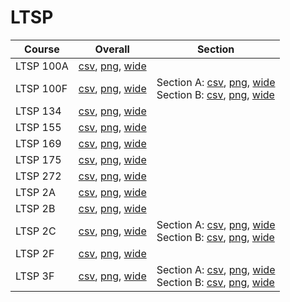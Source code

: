 # LTSP

| Course | Overall | Section |
| ------ | ------- | ------- |
| LTSP 100A | [csv](https://github.com/UCSD-Historical-Enrollment-Data/2025Spring/blob/main/overall/LTSP%20100A.csv), [png](https://raw.githubusercontent.com/UCSD-Historical-Enrollment-Data/2025Spring/main/plot_overall/LTSP%20100A.png), [wide](https://raw.githubusercontent.com/UCSD-Historical-Enrollment-Data/2025Spring/main/plot_overall_wide/LTSP%20100A.png) |  |
| LTSP 100F | [csv](https://github.com/UCSD-Historical-Enrollment-Data/2025Spring/blob/main/overall/LTSP%20100F.csv), [png](https://raw.githubusercontent.com/UCSD-Historical-Enrollment-Data/2025Spring/main/plot_overall/LTSP%20100F.png), [wide](https://raw.githubusercontent.com/UCSD-Historical-Enrollment-Data/2025Spring/main/plot_overall_wide/LTSP%20100F.png) | Section A: [csv](https://github.com/UCSD-Historical-Enrollment-Data/2025Spring/blob/main/section/LTSP%20100F_A.csv), [png](https://raw.githubusercontent.com/UCSD-Historical-Enrollment-Data/2025Spring/main/plot_section/LTSP%20100F_A.png), [wide](https://raw.githubusercontent.com/UCSD-Historical-Enrollment-Data/2025Spring/main/plot_section_wide/LTSP%20100F_A.png)<br>Section B: [csv](https://github.com/UCSD-Historical-Enrollment-Data/2025Spring/blob/main/section/LTSP%20100F_B.csv), [png](https://raw.githubusercontent.com/UCSD-Historical-Enrollment-Data/2025Spring/main/plot_section/LTSP%20100F_B.png), [wide](https://raw.githubusercontent.com/UCSD-Historical-Enrollment-Data/2025Spring/main/plot_section_wide/LTSP%20100F_B.png) |
| LTSP 134 | [csv](https://github.com/UCSD-Historical-Enrollment-Data/2025Spring/blob/main/overall/LTSP%20134.csv), [png](https://raw.githubusercontent.com/UCSD-Historical-Enrollment-Data/2025Spring/main/plot_overall/LTSP%20134.png), [wide](https://raw.githubusercontent.com/UCSD-Historical-Enrollment-Data/2025Spring/main/plot_overall_wide/LTSP%20134.png) |  |
| LTSP 155 | [csv](https://github.com/UCSD-Historical-Enrollment-Data/2025Spring/blob/main/overall/LTSP%20155.csv), [png](https://raw.githubusercontent.com/UCSD-Historical-Enrollment-Data/2025Spring/main/plot_overall/LTSP%20155.png), [wide](https://raw.githubusercontent.com/UCSD-Historical-Enrollment-Data/2025Spring/main/plot_overall_wide/LTSP%20155.png) |  |
| LTSP 169 | [csv](https://github.com/UCSD-Historical-Enrollment-Data/2025Spring/blob/main/overall/LTSP%20169.csv), [png](https://raw.githubusercontent.com/UCSD-Historical-Enrollment-Data/2025Spring/main/plot_overall/LTSP%20169.png), [wide](https://raw.githubusercontent.com/UCSD-Historical-Enrollment-Data/2025Spring/main/plot_overall_wide/LTSP%20169.png) |  |
| LTSP 175 | [csv](https://github.com/UCSD-Historical-Enrollment-Data/2025Spring/blob/main/overall/LTSP%20175.csv), [png](https://raw.githubusercontent.com/UCSD-Historical-Enrollment-Data/2025Spring/main/plot_overall/LTSP%20175.png), [wide](https://raw.githubusercontent.com/UCSD-Historical-Enrollment-Data/2025Spring/main/plot_overall_wide/LTSP%20175.png) |  |
| LTSP 272 | [csv](https://github.com/UCSD-Historical-Enrollment-Data/2025Spring/blob/main/overall/LTSP%20272.csv), [png](https://raw.githubusercontent.com/UCSD-Historical-Enrollment-Data/2025Spring/main/plot_overall/LTSP%20272.png), [wide](https://raw.githubusercontent.com/UCSD-Historical-Enrollment-Data/2025Spring/main/plot_overall_wide/LTSP%20272.png) |  |
| LTSP 2A | [csv](https://github.com/UCSD-Historical-Enrollment-Data/2025Spring/blob/main/overall/LTSP%202A.csv), [png](https://raw.githubusercontent.com/UCSD-Historical-Enrollment-Data/2025Spring/main/plot_overall/LTSP%202A.png), [wide](https://raw.githubusercontent.com/UCSD-Historical-Enrollment-Data/2025Spring/main/plot_overall_wide/LTSP%202A.png) |  |
| LTSP 2B | [csv](https://github.com/UCSD-Historical-Enrollment-Data/2025Spring/blob/main/overall/LTSP%202B.csv), [png](https://raw.githubusercontent.com/UCSD-Historical-Enrollment-Data/2025Spring/main/plot_overall/LTSP%202B.png), [wide](https://raw.githubusercontent.com/UCSD-Historical-Enrollment-Data/2025Spring/main/plot_overall_wide/LTSP%202B.png) |  |
| LTSP 2C | [csv](https://github.com/UCSD-Historical-Enrollment-Data/2025Spring/blob/main/overall/LTSP%202C.csv), [png](https://raw.githubusercontent.com/UCSD-Historical-Enrollment-Data/2025Spring/main/plot_overall/LTSP%202C.png), [wide](https://raw.githubusercontent.com/UCSD-Historical-Enrollment-Data/2025Spring/main/plot_overall_wide/LTSP%202C.png) | Section A: [csv](https://github.com/UCSD-Historical-Enrollment-Data/2025Spring/blob/main/section/LTSP%202C_A.csv), [png](https://raw.githubusercontent.com/UCSD-Historical-Enrollment-Data/2025Spring/main/plot_section/LTSP%202C_A.png), [wide](https://raw.githubusercontent.com/UCSD-Historical-Enrollment-Data/2025Spring/main/plot_section_wide/LTSP%202C_A.png)<br>Section B: [csv](https://github.com/UCSD-Historical-Enrollment-Data/2025Spring/blob/main/section/LTSP%202C_B.csv), [png](https://raw.githubusercontent.com/UCSD-Historical-Enrollment-Data/2025Spring/main/plot_section/LTSP%202C_B.png), [wide](https://raw.githubusercontent.com/UCSD-Historical-Enrollment-Data/2025Spring/main/plot_section_wide/LTSP%202C_B.png) |
| LTSP 2F | [csv](https://github.com/UCSD-Historical-Enrollment-Data/2025Spring/blob/main/overall/LTSP%202F.csv), [png](https://raw.githubusercontent.com/UCSD-Historical-Enrollment-Data/2025Spring/main/plot_overall/LTSP%202F.png), [wide](https://raw.githubusercontent.com/UCSD-Historical-Enrollment-Data/2025Spring/main/plot_overall_wide/LTSP%202F.png) |  |
| LTSP 3F | [csv](https://github.com/UCSD-Historical-Enrollment-Data/2025Spring/blob/main/overall/LTSP%203F.csv), [png](https://raw.githubusercontent.com/UCSD-Historical-Enrollment-Data/2025Spring/main/plot_overall/LTSP%203F.png), [wide](https://raw.githubusercontent.com/UCSD-Historical-Enrollment-Data/2025Spring/main/plot_overall_wide/LTSP%203F.png) | Section A: [csv](https://github.com/UCSD-Historical-Enrollment-Data/2025Spring/blob/main/section/LTSP%203F_A.csv), [png](https://raw.githubusercontent.com/UCSD-Historical-Enrollment-Data/2025Spring/main/plot_section/LTSP%203F_A.png), [wide](https://raw.githubusercontent.com/UCSD-Historical-Enrollment-Data/2025Spring/main/plot_section_wide/LTSP%203F_A.png)<br>Section B: [csv](https://github.com/UCSD-Historical-Enrollment-Data/2025Spring/blob/main/section/LTSP%203F_B.csv), [png](https://raw.githubusercontent.com/UCSD-Historical-Enrollment-Data/2025Spring/main/plot_section/LTSP%203F_B.png), [wide](https://raw.githubusercontent.com/UCSD-Historical-Enrollment-Data/2025Spring/main/plot_section_wide/LTSP%203F_B.png) |
